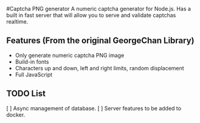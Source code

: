﻿#Captcha PNG generator
A numeric captcha generator for Node.js. Has a built in fast server that will allow you to serve and validate captchas realtime.

## Features (From the original GeorgeChan Library)
* Only generate numeric captcha PNG image
* Build-in fonts
* Characters up and down, left and right limits, random displacement
* Full JavaScript

## TODO List
[ ] Async management of database.
[ ] Server features to be added to docker.
